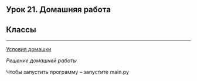 ## Урок 21. Домашняя работа
## Классы

---
[Условия домашки](https://skyengpublic.notion.site/21-3e24b513f03b4a36aad8fea538f1775e)

*Решение домашней работы*

Чтобы запустить программу – запустите main.py
